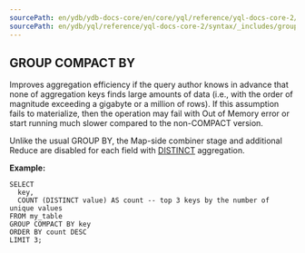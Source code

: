 ```yaml
---
sourcePath: en/ydb/ydb-docs-core/en/core/yql/reference/yql-docs-core-2/syntax/_includes/group_by/compact.md
sourcePath: en/ydb/yql/reference/yql-docs-core-2/syntax/_includes/group_by/compact.md
---
```

## GROUP COMPACT BY

Improves aggregation efficiency if the query author knows in advance that none of aggregation keys finds large amounts of data (i.e., with the order of magnitude exceeding a gigabyte or a million of rows). If this assumption fails to materialize, then the operation may fail with Out of Memory error or start running much slower compared to the non-COMPACT version.

Unlike the usual GROUP BY, the Map-side combiner stage and additional Reduce are disabled for each field with [DISTINCT](#distinct) aggregation.

**Example:**

```yql
SELECT
  key,
  COUNT (DISTINCT value) AS count -- top 3 keys by the number of unique values
FROM my_table
GROUP COMPACT BY key
ORDER BY count DESC
LIMIT 3;
```

